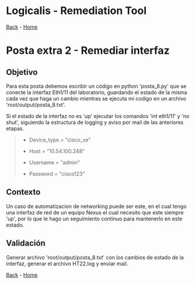 # Logicalis - Remediation Tool

[Back](PF1.md) - [Home](../README.md)

# Posta extra 2 - Remediar interfaz
## Objetivo
Para esta posta debemos escribir un código en python 'posta_8.py' que se conecte la interfaz Eth1/11 del laboratorio, guardando el estado de la misma cada vez que haga un cambio mientras se ejecuta mi codigo en un archivo 'root/output/posta_8.txt'.

Si el estado de la interfaz no es 'up' ejecutar los comandos 'int eth1/11' y 'no shut', siguiendo la estructura de logging y aviso por mail de las anteriores etapas.

> - Device_type = "cisco_xe"
> 
> - Host = "10.54.100.248"
> 
> - Username = "admin"
> 
> - Password = "cisco123"

## Contexto
Un caso de automatizacion de networking puede ser este, en el cual tengo una interfaz de red de un equipo Nexus el cual necesito que este siempre 'up', por lo que le hago un seguimiento continuo para mantenerlo en este estado.

## Validación
Generar archivo 'root/output/posta_8.txt' con los cambios de estado de la interfaz, generar el archivo HT22.log y enviar mail.

[Back](PF1.md) - [Home](../README.md)
